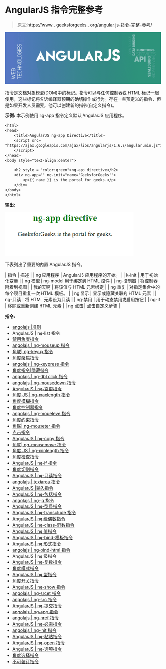 # AngularJS 指令完整参考

> 原文:[https://www . geeksforgeeks . org/angular js-指令-完整-参考/](https://www.geeksforgeeks.org/angularjs-directives-complete-reference/)

![](img/4dfe222d971b935a65fd89aa27f2c8e4.png)

指令是文档对象模型(DOM)中的标记。指令可以与任何控制器或 HTML 标记一起使用，这些标记将告诉编译器预期的确切操作或行为。存在一些预定义的指令，但是如果开发人员需要，他可以创建新的指令(自定义指令)。

**示例:** 本示例使用 ng-app 指令定义默认 AngularJS 应用程序。

```
<html>        
<head> 
    <title>AngularJS ng-app Directive</title> 
    <script src= 
"https://ajax.googleapis.com/ajax/libs/angularjs/1.6.9/angular.min.js">
    </script> 
</head> 
<body style="text-align:center"> 

    <h2 style = "color:green">ng-app directive</h2> 
    <div ng-app="" ng-init="name='GeeksforGeeks'"> 
        <p>{{ name }} is the portal for geeks.</p>
    </div> 
</body>   
</html> 
```

**输出:**

![](img/70c5d3fcbddee0ea74fbf1a0aa8f419a.png)

下表列出了重要的内置 AngularJS 指令。

| 指令 | 描述 |
| ng 应用程序 | AngularJS 应用程序的开始。 |
| k-init | 用于初始化变量 |
| ng 模型 | ng-model 用于绑定到 HTML 控件 |
| ng-控制器 | 将控制器附着到视图 |
| 我的天啊 | 将该值与 HTML 元素绑定 |
| ng 重复 | 对指定集合中的每个项目重复一次 HTML 模板。 |
| ng 显示 | 显示或隐藏关联的 HTML 元素 |
| ng-只读 | 将 HTML 元素设为只读 |
| ng-禁用 | 用于动态禁用或启用按钮 |
| ng-if | 移除或重新创建 HTML 元素 |
| ng 点击 | 点击自定义步骤 |

**指令:**

*   [angolajs |准则](https://www.geeksforgeeks.org/angularjs-directives/)
*   [AngularJS | ng-list 指令](https://www.geeksforgeeks.org/angularjs-ng-list-directive/)
*   [禁用角度指令](https://www.geeksforgeeks.org/angularjs-ng-disabled-directive/)
*   [angolajs | ng-mouseup 指令](https://www..geeksforgeeks.org/angularjs-ng-mouseup-directive/)
*   [角联| ng-keyup 指令](https://www.geeksforgeeks.org/angularjs-ng-keyup-directive/)
*   [角度聚焦指令](https://www.geeksforgeeks.org/angularjs-ng-focus-directive/)
*   [angolajs | ng-keypress 指令](https://www.geeksforgeeks.org/angularjs-ng-keypress-directive/)
*   [角度指令|隐藏指令](https://www.geeksforgeeks.org/angularjs-ng-hide-directive/)
*   [angolajs | ng-dbl click 指令](https://www.geeksforgeeks.org/angularjs-ng-dblclick-directive/)
*   [angolajs | ng-mousedown 指令](https://www.geeksforgeeks.org/angularjs-ng-mousedown-directive/)
*   [AngularJS | ng-变更指令](https://www.geeksforgeeks.org/angularjs-ng-change-directive/)
*   [角度 JS | ng-maxlength 指令](https://www.geeksforgeeks.org/angularjs-ng-maxlength-directive/)
*   [角度模糊指令](https://www.geeksforgeeks.org/angularjs-ng-blur-directive/)
*   [角度控制器指令](https://www.geeksforgeeks.org/angularjs-ng-controller-directive/)
*   [angolajs | ng-moueleve 指令](https://www.geeksforgeeks.org/angularjs-ng-mouseleave-directive/)
*   [角度约束指令](https://www.geeksforgeeks.org/angularjs-ng-bind-directive/)
*   [角联| ng-mouseter 指令](https://www.geeksforgeeks.org/angularjs-ng-mouseenter-directive/)
*   [点击指令](https://www.geeksforgeeks.org/angularjs-ng-click-directive/)
*   [AngularJS | ng-copy 指令](https://www.geeksforgeeks.org/angularjs-ng-copy-directive/)
*   [角联| ng-mousemove 指令](https://www.geeksforgeeks.org/angularjs-ng-mousemove-directive/)
*   [角度 JS | ng-minlength 指令](https://www.geeksforgeeks.org/angularjs-ng-minlength-directive/)
*   [角度检查指令](https://www.geeksforgeeks.org/angularjs-ng-checked-directive/)
*   [AngularJS | ng-if 指令](https://www.geeksforgeeks.org/angularjs-ng-if-directive/)
*   [角度切割指令](https://www.geeksforgeeks.org/angularjs-ng-cut-directive/)
*   [AngularJS | ng-只读指令](https://www.geeksforgeeks.org/angularjs-ng-readonly-directive/)
*   [angolajs | textarea 指令](https://www.geeksforgeeks.org/angularjs-textarea-directive/)
*   [AngularJS |输入指令](https://www.geeksforgeeks.org/angularjs-input-directive/)
*   [AngularJS | ng-包括指令](https://www.geeksforgeeks.org/angularjs-ng-include-directive/)
*   [angolajs | ng-jq 指令](https://www.geeksforgeeks.org/angularjs-ng-jq-directive/)
*   [AngularJS | ng-型号指令](https://www.geeksforgeeks.org/angularjs-ng-model-directive/)
*   [AngularJS | ng-transclude 指令](https://www.geeksforgeeks.org/angularjs-ng-transclude-directive/)
*   [AngularJS | ng 级偶数指令](https://www.geeksforgeeks.org/angularjs-ng-class-even-directive/)
*   [AngularJS | ng-class-奇数指令](https://www.geeksforgeeks.org/angularjs-ng-class-odd-directive/)
*   [AngularJS | ng 值指令](https://www.geeksforgeeks.org/angularjs-ng-value-directive/)
*   [AngularJS | ng-bind-模板指令](https://www.geeksforgeeks.org/angularjs-ng-bind-template-directive/)
*   [AngularJS | ng 形式指令](https://www.geeksforgeeks.org/angularjs-ng-form-directive/)
*   [angolajs | ng-bind-html 指令](https://www.geeksforgeeks.org/angularjs-ng-bind-html-directive/)
*   [AngularJS | ng 级指令](https://www.geeksforgeeks.org/angularjs-ng-class-directive/)
*   [AngularJS | ng-复数指令](https://www.geeksforgeeks.org/angularjs-ng-pluralize-directive/)
*   [角度模式指令](https://www.geeksforgeeks.org/angularjs-ng-pattern-directive/)
*   [AngularJS | ng 型指令](https://www.geeksforgeeks.org/angularjs-ng-style-directive/)
*   [角度开关指令](https://www.geeksforgeeks.org/angularjs-ng-switch-directive/)
*   [AngularJS | ng-show 指令](https://www.geeksforgeeks.org/angularjs-ng-show-directive/)
*   [angolajs | ng-srcet 指令](https://www.geeksforgeeks.org/angularjs-ng-srcset-directive/)
*   [angolajs | ng-src 指令](https://www.geeksforgeeks.org/angularjs-ng-src-directive/)
*   [AngularJS | ng-提交指令](https://www.geeksforgeeks.org/angularjs-ng-submit-directive/)
*   [angolajs | ng-app 指令](https://www.geeksforgeeks.org/angularjs-ng-app-directive/)
*   [angolajs | ng-href 指令](https://www.geeksforgeeks.org/angularjs-ng-href-directive/)
*   [AngularJS | ng-必需指令](https://www.geeksforgeeks.org/angularjs-ng-required-directive/)
*   [angolajs | ng-init 指令](https://www.geeksforgeeks.org/angularjs-ng-init-directive/)
*   [AngularJS | ng-粘贴指令](https://www.geeksforgeeks.org/angularjs-ng-paste-directive/)
*   [AngularJS | ng-open 指令](https://www.geeksforgeeks.org/angularjs-ng-open-directive/)
*   [AngularJS | ng-选项指令](https://www.geeksforgeeks.org/angularjs-ng-options-directive/)
*   [角度选择指令](https://www.geeksforgeeks.org/angularjs-ng-selected-directive/)
*   [不可装订指令](https://www.geeksforgeeks.org/angularjs-ng-non-bindable-directive/)